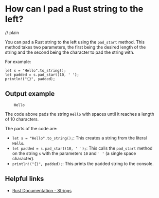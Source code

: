 # How can I pad a Rust string to the left?
// plain

You can pad a Rust string to the left using the `pad_start` method. This method takes two parameters, the first being the desired length of the string and the second being the character to pad the string with.

For example:
```
let s = "Hello".to_string();
let padded = s.pad_start(10, ' ');
println!("{}", padded);
```

## Output example

```
    Hello
```

The code above pads the string `Hello` with spaces until it reaches a length of 10 characters.

The parts of the code are:
- `let s = "Hello".to_string();`: This creates a string from the literal `Hello`.
- `let padded = s.pad_start(10, ' ');`: This calls the `pad_start` method on the string `s` with the parameters `10` and `' '` (a single space character).
- `println!("{}", padded);`: This prints the padded string to the console.

## Helpful links
- [Rust Documentation - Strings](https://doc.rust-lang.org/std/string/struct.String.html)